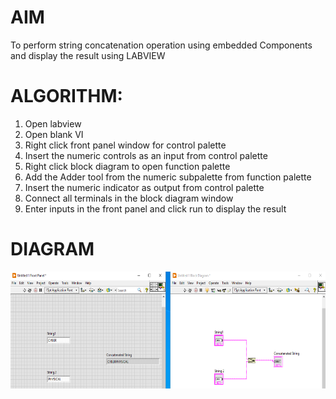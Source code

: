# AIM
To perform string concatenation operation using embedded Components and display the result using LABVIEW
# ALGORITHM:
1. Open labview
2. Open blank VI
3. Right click front panel window for control palette
4. Insert the numeric controls as an input from control palette
5. Right click block diagram to open function palette
6. Add the Adder tool from the numeric subpalette from function palette
7. Insert the numeric indicator as output from control palette
8. Connect all terminals in the block diagram window
9. Enter inputs in the front panel and click run to display the result
# DIAGRAM
![Diagram](/Semester-7/Cyber-Physical-Systems/images/4(b).PNG)
